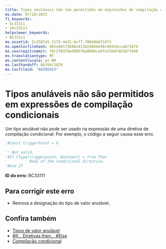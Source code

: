 ```yaml
---
title: Tipos anuláveis não são permitidos em expressões de compilação condicionais
ms.date: 07/20/2015
f1_keywords:
- bc33111
- vbc33111
helpviewer_keywords:
- BC33111
ms.assetid: 2c2587e5-2179-4a31-bcf7-7004db6f2d73
ms.openlocfilehash: 601e98173b862413d2d864e98c40434ccab718fd
ms.sourcegitcommit: f8c270376ed905f6a8896ce0fe25b4f4b38ff498
ms.translationtype: MT
ms.contentlocale: pt-BR
ms.lasthandoff: 06/04/2020
ms.locfileid: "84395915"
---
```

# <a name="nullable-types-are-not-allowed-in-conditional-compilation-expressions"></a>Tipos anuláveis não são permitidos em expressões de compilação condicionais
Um tipo anulável não pode ser usado na expressão de uma diretiva de compilação condicional. Por exemplo, o código a seguir causa esse erro.  
  
```vb  
'#Const triggerPoint = 0  
  
'' Not valid.  
'#If CType(triggerpoint, Boolean?) = True Then  
'        ' Body of the conditional directive.  
'#End If  
```  
  
 **ID do erro:** BC33111  
  
## <a name="to-correct-this-error"></a>Para corrigir este erro  
  
- Remova a designação do tipo de valor anulável.  
  
## <a name="see-also"></a>Confira também

- [Tipos de valor anulável](../programming-guide/language-features/data-types/nullable-value-types.md)
- [#If... Diretivas then... #Else](../language-reference/directives/if-then-else-directives.md)
- [Compilação condicional](../programming-guide/program-structure/conditional-compilation.md)
